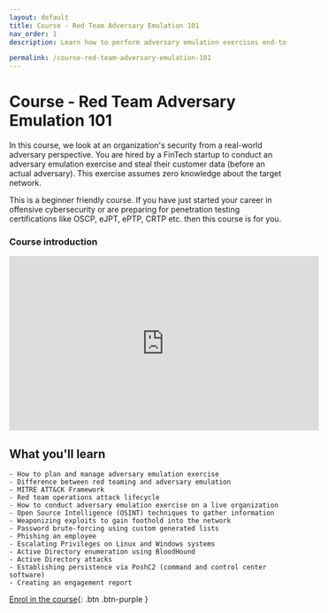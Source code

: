 ```yaml
---
layout: default
title: Course - Red Team Adversary Emulation 101
nav_order: 1
description: Learn how to perform adversary emulation exercises end-to-end. 

permalink: /course-red-team-adversary-emulation-101
---
```

# Course - Red Team Adversary Emulation 101

In this course, we look at an organization's security from a real-world adversary perspective. You are hired by a FinTech startup to conduct an adversary emulation exercise and steal their customer data (before an actual adversary). This exercise assumes zero knowledge about the target network. 

This is a beginner friendly course. If you have just started your career in offensive cybersecurity or are preparing for penetration testing certifications like OSCP, eJPT, ePTP, CRTP etc. then this course is for you. 

### Course introduction 

<iframe width="560" height="315" src="https://www.youtube.com/embed/wAonnM-AkQE" title="YouTube video player" frameborder="0" allow="accelerometer; autoplay; clipboard-write; encrypted-media; gyroscope; picture-in-picture" allowfullscreen></iframe>

## What you'll learn

    - How to plan and manage adversary emulation exercise
    - Difference between red teaming and adversary emulation
    - MITRE ATT&CK Framework
    - Red team operations attack lifecycle
    - How to conduct adversary emulation exercise on a live organization
    - Open Source Intelligence (OSINT) techniques to gather information
    - Weaponizing exploits to gain foothold into the network
    - Password brute-forcing using custom generated lists
    - Phishing an employee
    - Escalating Privileges on Linux and Windows systems
    - Active Directory enumeration using BloodHound
    - Active Directory attacks
    - Establishing persistence via PoshC2 (command and control center software)
    - Creating an engagement report


[Enrol in the course](https://courses.yaksas.in/p/adversary-emulation-101-mimicking-a-real-world-cyber-attack/?product_id=2250813&coupon_code=YCSCAELAUNCHSALE){: .btn .btn-purple }
